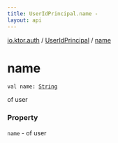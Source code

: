 ```yaml
---
title: UserIdPrincipal.name - 
layout: api
---
```


<div class='api-docs-breadcrumbs'><a href="../index.html">io.ktor.auth</a> / <a href="index.html">UserIdPrincipal</a> / <a href="./name.html">name</a></div>

# name

<div class="signature"><code><span class="keyword">val </span><span class="identifier">name</span><span class="symbol">: </span><a href="https://kotlinlang.org/api/latest/jvm/stdlib/kotlin/-string/index.html"><span class="identifier">String</span></a></code></div>

of user

### Property

<code>name</code> - of user
